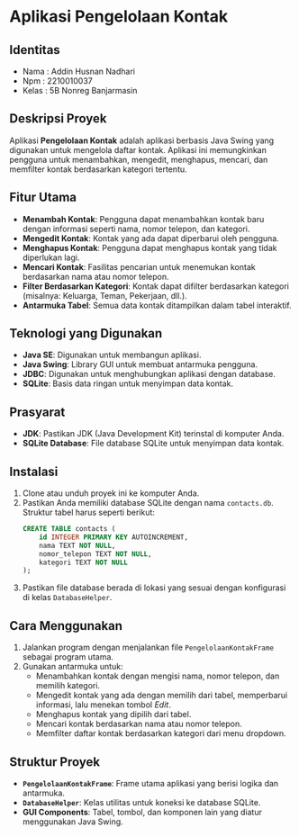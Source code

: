 # Aplikasi Pengelolaan Kontak
## Identitas

- Nama : Addin Husnan Nadhari
- Npm : 2210010037
- Kelas : 5B Nonreg Banjarmasin
  
## Deskripsi Proyek
Aplikasi **Pengelolaan Kontak** adalah aplikasi berbasis Java Swing yang digunakan untuk mengelola daftar kontak. Aplikasi ini memungkinkan pengguna untuk menambahkan, mengedit, menghapus, mencari, dan memfilter kontak berdasarkan kategori tertentu.

## Fitur Utama
- **Menambah Kontak**: Pengguna dapat menambahkan kontak baru dengan informasi seperti nama, nomor telepon, dan kategori.
- **Mengedit Kontak**: Kontak yang ada dapat diperbarui oleh pengguna.
- **Menghapus Kontak**: Pengguna dapat menghapus kontak yang tidak diperlukan lagi.
- **Mencari Kontak**: Fasilitas pencarian untuk menemukan kontak berdasarkan nama atau nomor telepon.
- **Filter Berdasarkan Kategori**: Kontak dapat difilter berdasarkan kategori (misalnya: Keluarga, Teman, Pekerjaan, dll.).
- **Antarmuka Tabel**: Semua data kontak ditampilkan dalam tabel interaktif.

## Teknologi yang Digunakan
- **Java SE**: Digunakan untuk membangun aplikasi.
- **Java Swing**: Library GUI untuk membuat antarmuka pengguna.
- **JDBC**: Digunakan untuk menghubungkan aplikasi dengan database.
- **SQLite**: Basis data ringan untuk menyimpan data kontak.

## Prasyarat
- **JDK**: Pastikan JDK (Java Development Kit) terinstal di komputer Anda.
- **SQLite Database**: File database SQLite untuk menyimpan data kontak.

## Instalasi
1. Clone atau unduh proyek ini ke komputer Anda.
2. Pastikan Anda memiliki database SQLite dengan nama `contacts.db`. Struktur tabel harus seperti berikut:
    ```sql
    CREATE TABLE contacts (
        id INTEGER PRIMARY KEY AUTOINCREMENT,
        nama TEXT NOT NULL,
        nomor_telepon TEXT NOT NULL,
        kategori TEXT NOT NULL
    );
    ```
3. Pastikan file database berada di lokasi yang sesuai dengan konfigurasi di kelas `DatabaseHelper`.

## Cara Menggunakan
1. Jalankan program dengan menjalankan file `PengelolaanKontakFrame` sebagai program utama.
2. Gunakan antarmuka untuk:
    - Menambahkan kontak dengan mengisi nama, nomor telepon, dan memilih kategori.
    - Mengedit kontak yang ada dengan memilih dari tabel, memperbarui informasi, lalu menekan tombol *Edit*.
    - Menghapus kontak yang dipilih dari tabel.
    - Mencari kontak berdasarkan nama atau nomor telepon.
    - Memfilter daftar kontak berdasarkan kategori dari menu dropdown.

## Struktur Proyek
- **`PengelolaanKontakFrame`**: Frame utama aplikasi yang berisi logika dan antarmuka.
- **`DatabaseHelper`**: Kelas utilitas untuk koneksi ke database SQLite.
- **GUI Components**: Tabel, tombol, dan komponen lain yang diatur menggunakan Java Swing.

